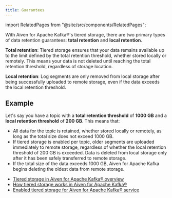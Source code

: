 ```yaml
---
title: Guarantees
---
```


import RelatedPages from "@site/src/components/RelatedPages";

With Aiven for Apache Kafka®'s tiered storage, there are two primary types of data retention guarantees: **total retention** and **local retention**.

**Total retention**: Tiered storage ensures that your data remains available up to the
limit defined by the total retention threshold, whether stored locally or remotely.
This means your data is not deleted until reaching the total retention threshold,
regardless of storage location.

**Local retention**: Log segments are only removed from local storage
after being successfully uploaded to remote storage, even if the data exceeds the local
retention threshold.

## Example

Let's say you have a topic with a **total retention threshold** of
**1000 GB** and a **local retention threshold** of **200 GB**. This
means that:

- All data for the topic is retained,  whether stored locally or remotely, as long as
  the total size does not exceed 1000 GB.
- If tiered storage is enabled per topic, older segments are
  uploaded immediately to remote storage, regardless of whether the
  local retention threshold of 200 GB is exceeded. Data is deleted from local storage
  only after it has been safely transferred
  to remote storage.
- If the total size of the data exceeds 1000 GB, Aiven for Apache Kafka begins deleting the
  oldest data from remote storage.

<RelatedPages/>

-   [Tiered storage in Aiven for Apache Kafka® overview](/docs/products/kafka/concepts/kafka-tiered-storage)
-   [How tiered storage works in Aiven for Apache Kafka®](/docs/products/kafka/concepts/tiered-storage-how-it-works)
-   [Enabled tiered storage for Aiven for Apache Kafka® service](/docs/products/kafka/howto/enable-kafka-tiered-storage)
